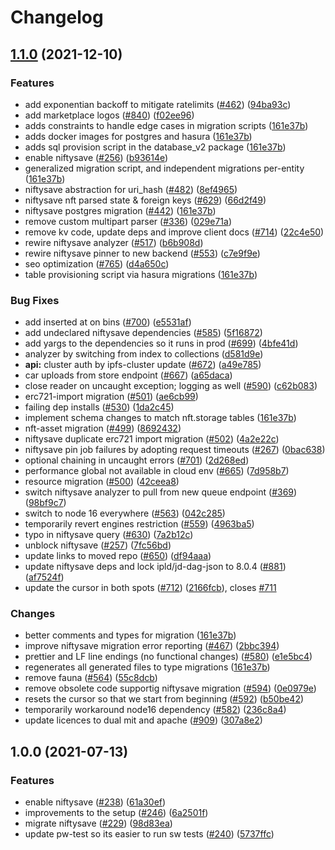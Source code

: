 # Changelog

## [1.1.0](https://www.github.com/nftstorage/nft.storage/compare/niftysave-v1.0.0...niftysave-v1.1.0) (2021-12-10)


### Features

* add exponentian backoff to mitigate ratelimits  ([#462](https://www.github.com/nftstorage/nft.storage/issues/462)) ([94ba93c](https://www.github.com/nftstorage/nft.storage/commit/94ba93cf72da35e323e363d793c0cf9d1d19d9db))
* add marketplace logos ([#840](https://www.github.com/nftstorage/nft.storage/issues/840)) ([f02ee96](https://www.github.com/nftstorage/nft.storage/commit/f02ee9648bbb284399b00c0d11e3445166b95bbf))
* adds constraints to handle edge cases in migration scripts ([161e37b](https://www.github.com/nftstorage/nft.storage/commit/161e37b5f615e3db238a20d1edda3c779ac658b5))
* adds docker images for postgres and hasura ([161e37b](https://www.github.com/nftstorage/nft.storage/commit/161e37b5f615e3db238a20d1edda3c779ac658b5))
* adds sql provision script in the database_v2 package ([161e37b](https://www.github.com/nftstorage/nft.storage/commit/161e37b5f615e3db238a20d1edda3c779ac658b5))
* enable niftysave ([#256](https://www.github.com/nftstorage/nft.storage/issues/256)) ([b93614e](https://www.github.com/nftstorage/nft.storage/commit/b93614ece6806611addea215726ff43f5f7f98bc))
* generalized migration script, and independent migrations per-entity ([161e37b](https://www.github.com/nftstorage/nft.storage/commit/161e37b5f615e3db238a20d1edda3c779ac658b5))
* niftysave abstraction for uri_hash ([#482](https://www.github.com/nftstorage/nft.storage/issues/482)) ([8ef4965](https://www.github.com/nftstorage/nft.storage/commit/8ef4965b00696f03f92958fd3eec829f00e6b702))
* niftysave nft parsed state & foreign keys ([#629](https://www.github.com/nftstorage/nft.storage/issues/629)) ([66d2f49](https://www.github.com/nftstorage/nft.storage/commit/66d2f491e7b5a0e8c59fb2d1cf978e11cd289d6c))
* niftysave postgres migration ([#442](https://www.github.com/nftstorage/nft.storage/issues/442)) ([161e37b](https://www.github.com/nftstorage/nft.storage/commit/161e37b5f615e3db238a20d1edda3c779ac658b5))
* remove custom multipart parser ([#336](https://www.github.com/nftstorage/nft.storage/issues/336)) ([029e71a](https://www.github.com/nftstorage/nft.storage/commit/029e71aefc1b152a080ffb5739e4f7c2565a1e57))
* remove kv code, update deps and improve client docs ([#714](https://www.github.com/nftstorage/nft.storage/issues/714)) ([22c4e50](https://www.github.com/nftstorage/nft.storage/commit/22c4e507c527d20d9a0587bee0380ea3471f45fe))
* rewire niftysave analyzer ([#517](https://www.github.com/nftstorage/nft.storage/issues/517)) ([b6b908d](https://www.github.com/nftstorage/nft.storage/commit/b6b908d80acb5bb18efa9e6bbea445b3bb30e1a4))
* rewire niftysave pinner to new backend ([#553](https://www.github.com/nftstorage/nft.storage/issues/553)) ([c7e9f9e](https://www.github.com/nftstorage/nft.storage/commit/c7e9f9e9778114b46a8d039130e06e9dbf5e8062))
* seo optimization ([#765](https://www.github.com/nftstorage/nft.storage/issues/765)) ([d4a650c](https://www.github.com/nftstorage/nft.storage/commit/d4a650c7e8794504f697684018f3849c98357923))
* table provisioning script via hasura migrations ([161e37b](https://www.github.com/nftstorage/nft.storage/commit/161e37b5f615e3db238a20d1edda3c779ac658b5))


### Bug Fixes

* add inserted at on bins ([#700](https://www.github.com/nftstorage/nft.storage/issues/700)) ([e5531af](https://www.github.com/nftstorage/nft.storage/commit/e5531af8afc7d414351d046d860de5c8352aee34))
* add undeclared niftysave dependencies ([#585](https://www.github.com/nftstorage/nft.storage/issues/585)) ([5f16872](https://www.github.com/nftstorage/nft.storage/commit/5f1687204c46f68cf70df185671771e490e5e63b))
* add yargs to the dependencies so it runs in prod ([#699](https://www.github.com/nftstorage/nft.storage/issues/699)) ([4bfe41d](https://www.github.com/nftstorage/nft.storage/commit/4bfe41d5c2efe5e6356c4072b624b17742b44ddb))
* analyzer by switching from index to collections ([d581d9e](https://www.github.com/nftstorage/nft.storage/commit/d581d9e410769342f7cb40808b414888207d07c3))
* **api:** cluster auth by ipfs-cluster update ([#672](https://www.github.com/nftstorage/nft.storage/issues/672)) ([a49e785](https://www.github.com/nftstorage/nft.storage/commit/a49e7856a27a2b554e8056ccc578d79e42874083))
* car uploads from store endpoint ([#667](https://www.github.com/nftstorage/nft.storage/issues/667)) ([a65daca](https://www.github.com/nftstorage/nft.storage/commit/a65dacad083a9c68a3ba1b240277948251041164))
* close reader on uncaught exception; logging as well ([#590](https://www.github.com/nftstorage/nft.storage/issues/590)) ([c62b083](https://www.github.com/nftstorage/nft.storage/commit/c62b083ad07029dbad8d072c7c78cbfd4097db3f))
* erc721-import migration ([#501](https://www.github.com/nftstorage/nft.storage/issues/501)) ([ae6cb99](https://www.github.com/nftstorage/nft.storage/commit/ae6cb995b7356f60696b47e05a847b05f1a3739a))
* failing dep installs ([#530](https://www.github.com/nftstorage/nft.storage/issues/530)) ([1da2c45](https://www.github.com/nftstorage/nft.storage/commit/1da2c455f3fe1d3278c252dc47921b43789df68c))
* implement schema changes to match nft.storage tables ([161e37b](https://www.github.com/nftstorage/nft.storage/commit/161e37b5f615e3db238a20d1edda3c779ac658b5))
* nft-asset migration ([#499](https://www.github.com/nftstorage/nft.storage/issues/499)) ([8692432](https://www.github.com/nftstorage/nft.storage/commit/86924324c8215eef3a8799d1c1d740a6a919acd1))
* niftysave duplicate erc721 import migration ([#502](https://www.github.com/nftstorage/nft.storage/issues/502)) ([4a2e22c](https://www.github.com/nftstorage/nft.storage/commit/4a2e22ca7f7528c9176888f251a27e8c1fb55151))
* niftysave pin job failures by adopting request timeouts ([#267](https://www.github.com/nftstorage/nft.storage/issues/267)) ([0bac638](https://www.github.com/nftstorage/nft.storage/commit/0bac6385ef0417a7a3453172bf3a3ed9e664f9e6))
* optional chaining in uncaught errors ([#701](https://www.github.com/nftstorage/nft.storage/issues/701)) ([2d268ed](https://www.github.com/nftstorage/nft.storage/commit/2d268ed5c90d829798fe9ee72fd2a0ff07e70783))
* performance global not available in cloud env ([#665](https://www.github.com/nftstorage/nft.storage/issues/665)) ([7d958b7](https://www.github.com/nftstorage/nft.storage/commit/7d958b75aee861eb1f33df8a2daa9a4da66ac54b))
* resource migration ([#500](https://www.github.com/nftstorage/nft.storage/issues/500)) ([42ceea8](https://www.github.com/nftstorage/nft.storage/commit/42ceea80041eafe2f67d91805ec32242d01e63b7))
* switch niftysave analyzer to pull from new queue endpoint ([#369](https://www.github.com/nftstorage/nft.storage/issues/369)) ([98bf9c7](https://www.github.com/nftstorage/nft.storage/commit/98bf9c726b90001fe959f141b0f0e66f878b8a31))
* switch to node 16 everywhere ([#563](https://www.github.com/nftstorage/nft.storage/issues/563)) ([042c285](https://www.github.com/nftstorage/nft.storage/commit/042c2857a44619edf02b1af28e53d01e0e5c3d08))
* temporarily revert engines restriction ([#559](https://www.github.com/nftstorage/nft.storage/issues/559)) ([4963ba5](https://www.github.com/nftstorage/nft.storage/commit/4963ba5d0b1028892f1112206ae0fec4e236201c))
* typo in niftysave query ([#630](https://www.github.com/nftstorage/nft.storage/issues/630)) ([7a2b12c](https://www.github.com/nftstorage/nft.storage/commit/7a2b12cde9d58d5f9588c4b4a8de0c306ebddfaa))
* unblock niftysave ([#257](https://www.github.com/nftstorage/nft.storage/issues/257)) ([7fc56bd](https://www.github.com/nftstorage/nft.storage/commit/7fc56bdfbbbbe6a59a1ff7df9a42c81aad100635))
* update links to moved repo ([#650](https://www.github.com/nftstorage/nft.storage/issues/650)) ([df94aaa](https://www.github.com/nftstorage/nft.storage/commit/df94aaa8f1ec1a2e7d60a258a90758b2df630c9a))
* update niftysave deps and lock ipld/jd-dag-json to 8.0.4 ([#881](https://www.github.com/nftstorage/nft.storage/issues/881)) ([af7524f](https://www.github.com/nftstorage/nft.storage/commit/af7524fbf1240b804bbbe356afb90ec4d2bd86b1))
* update the cursor in both spots ([#712](https://www.github.com/nftstorage/nft.storage/issues/712)) ([2166fcb](https://www.github.com/nftstorage/nft.storage/commit/2166fcbbd5d0c8278c7e72bafa291406e0a61275)), closes [#711](https://www.github.com/nftstorage/nft.storage/issues/711)


### Changes

* better comments and types for migration ([161e37b](https://www.github.com/nftstorage/nft.storage/commit/161e37b5f615e3db238a20d1edda3c779ac658b5))
* improve niftysave migration error reporting ([#467](https://www.github.com/nftstorage/nft.storage/issues/467)) ([2bbc394](https://www.github.com/nftstorage/nft.storage/commit/2bbc394dc94a13473c55dd15b1530ca96ca6bbe2))
* prettier and LF line endings (no functional changes) ([#580](https://www.github.com/nftstorage/nft.storage/issues/580)) ([e1e5bc4](https://www.github.com/nftstorage/nft.storage/commit/e1e5bc47e5ae112a0775a25b275691a818665f37))
* regenerates all generated files to type migrations ([161e37b](https://www.github.com/nftstorage/nft.storage/commit/161e37b5f615e3db238a20d1edda3c779ac658b5))
* remove fauna ([#564](https://www.github.com/nftstorage/nft.storage/issues/564)) ([55c8dcb](https://www.github.com/nftstorage/nft.storage/commit/55c8dcbe925582a6a8e05d1feb80f903c20250ec))
* remove obsolete code supportig niftysave migration ([#594](https://www.github.com/nftstorage/nft.storage/issues/594)) ([0e0979e](https://www.github.com/nftstorage/nft.storage/commit/0e0979e0b09dcb0efc47275c7146535fb7aaff7a))
* resets the cursor so that we start from beginning ([#592](https://www.github.com/nftstorage/nft.storage/issues/592)) ([b50be42](https://www.github.com/nftstorage/nft.storage/commit/b50be4271d30962fb241eacfdcc698bd50e39b27))
* temporarily workaround node16 dependency ([#582](https://www.github.com/nftstorage/nft.storage/issues/582)) ([236c8a4](https://www.github.com/nftstorage/nft.storage/commit/236c8a4105f91bcd0fd18095ee3a31c904254c12))
* update licences to dual mit and apache ([#909](https://www.github.com/nftstorage/nft.storage/issues/909)) ([307a8e2](https://www.github.com/nftstorage/nft.storage/commit/307a8e20526bef0f3ac516eb60fcd4fd82a0d65e))

## 1.0.0 (2021-07-13)


### Features

* enable niftysave ([#238](https://www.github.com/nftstorage/nft.storage/issues/238)) ([61a30ef](https://www.github.com/nftstorage/nft.storage/commit/61a30efea3879ec38ba97d0e5b4d300182b50908))
* improvements to the setup ([#246](https://www.github.com/nftstorage/nft.storage/issues/246)) ([6a2501f](https://www.github.com/nftstorage/nft.storage/commit/6a2501f5c340af87c1571886961920280afec249))
* migrate niftysave ([#229](https://www.github.com/nftstorage/nft.storage/issues/229)) ([98d83ea](https://www.github.com/nftstorage/nft.storage/commit/98d83ea00a26363632ddaa33ab632831218f5a1e))
* update pw-test so its easier to run sw tests ([#240](https://www.github.com/nftstorage/nft.storage/issues/240)) ([5737ffc](https://www.github.com/nftstorage/nft.storage/commit/5737ffcb0323e20b31fdabdd305da075b92a9047))
